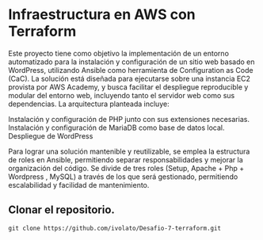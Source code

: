 # Infraestructura en AWS con Terraform
Este proyecto tiene como objetivo la implementación de un entorno automatizado para la instalación y configuración de un sitio web basado en WordPress, utilizando Ansible como herramienta de Configuration as Code (CaC).
La solución está diseñada para ejecutarse sobre una instancia EC2 provista por AWS Academy, y busca facilitar el despliegue reproducible y modular del entorno web, incluyendo tanto el servidor web como sus dependencias.
La arquitectura planteada incluye:

Instalación y configuración de PHP junto con sus extensiones necesarias.
Instalación y configuración de MariaDB como base de datos local.
Despliegue de WordPress


Para lograr una solución mantenible y reutilizable, se emplea la estructura de roles en Ansible, permitiendo separar responsabilidades y mejorar la organización del código. Se divide de tres roles (Setup, Apache + Php + Wordpress , MySQL) a través de los que será gestionado, permitiendo escalabilidad y facilidad de mantenimiento.

## Clonar el repositorio.
```
git clone https://github.com/ivolato/Desafio-7-terraform.git
```


